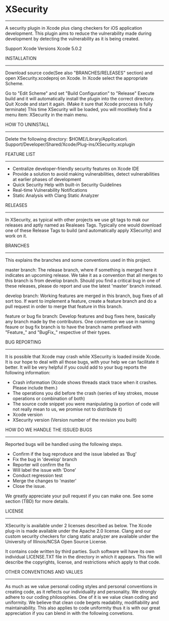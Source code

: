 XSecurity
=========

_____________________________

A security plugin in Xcode plus clang checkers for iOS application development. 
This plugin aims to reduce the vulnerability made during development by detecting 
the vulnerability as it is being created. 

Support Xcode Versions
Xcode 5.0.2


INSTALLATION
_____________________________

Download source code(See also "BRANCHES/RELEASES" section) and open XSecurity.xcodeproj on Xcode.
In Xcode select the appropriate Scheme. 

Go to "Edit Scheme" and set "Build Configuration" to "Release"
Execute build and it will automatically install the plugin into the correct directory.
Quit Xcode and start it again. (Make it sure that Xcode proccess is fully terminate)
This time XSecurity will be loaded, you will mostlikely find a menu item: XSecurity in the main menu. 


HOW TO UNINSTALL
_____________________________

Delete the following directory:
$HOME/Library/Application\ Support/Developer/Shared/Xcode/Plug-ins/XSecurity.xcplugin


FEATURE LIST
_____________________________

- Centralize developer-friendly security features on Xcode IDE
- Provide a solution to avoid making vulnerabilities, detect vulnerabilities at earlier phases of 
  development
- Quick Security Help with built-in Security Guidelines
- Real-time Vulnerability Notifications
- Static Analysis with Clang Static Analyzer

RELEASES
_____________________________

In XSecurity, as typical with other projects we use git tags to mak our releases and aptly named as 
Realeaes Tags. Typically one would download one of these Release Tags to build (and automatically 
apply XSecurity) and work on it. 


BRANCHES
_____________________________

This explains the branches and some conventions used in this project.

master branch:
  The release branch, where if something is merged here it indicates an upcoming release. 
  We take it as a convention that all merges to this branch is from develop branch. 
  Should you find a critical bug in one of these releases, please do report and use the latest 'master'
  branch instead.
                   
develop branch:
  Working features are merged in this branch, bug fixes of all sort too. If want to implement a feature,
  create a feature branch and do a pull request in order to merge that feature in this branch.

feature or bug fix branch:
  Develop features and bug fixes here, basically any branch made by the contributors. One convention we use
  in naming feaure or bug fix branch is to have the branch name prefixed with "Feature_" and "BugFix_" 
  respective of their types.


BUG REPORTING
_____________________________

It is possible that Xcode may crash while XSecurity is loaded inside Xcode. It is our hope to deal with all 
those bugs, with your help we can facilitate it better. It will be very helpful if you could add to your bug 
reports the following information:

- Crash information (Xcode shows threads stack trace when it crashes. Please include them.)
- The operations you did before the crash (series of key strokes, mouse operations or combination of both)
- The source code snippet you were manipulating (a portion of code will not really mean to us, we promise not to distribute it)
-  Xcode version
-  XSecurity version (Version number of the revision you built)


HOW DO WE HANDLE THE ISSUED BUGS
_____________________________

Reported bugs will be handled using the following steps.

- Confirm if the bug reproduce and the issue labeled as 'Bug'
- Fix the bug in 'develop' branch
- Reporter will confirm the fix
- Will label the issue with 'Done'
- Conduct regression test
- Merge the changes to 'master'
- Close the issue.

We greatly appreciate your pull request if you can make one.  See some section (TBD) for more details. 


LICENSE
_____________________________

XSecurity is available under 2 licenses described as below.
The Xcode plug-in is made available under the Apache 2.0 license.
Clang and our custom security checkers for clang static analyzer
are available under the University of Illinois/NCSA Open Source License.

It contains code written by third parties. Such software will
have its own individual LICENSE.TXT file in the directory 
in which it appears. This file will describe the copyrights, 
license, and restrictions which apply to that code.


OTHER CONVENTIONS AND VALUES
_____________________________

As much as we value personal coding styles and personal conventions in creating code, as it reflects
our individuality and personality. We strongly adhere to our coding philosophies. One of it is we value 
clean coding and uniformity. We believe that clean code begets readablity, modifiability and 
maintainability. This also applies to code uniformity thus it is with our great appreciation if you can 
blend in with the following convetions.




